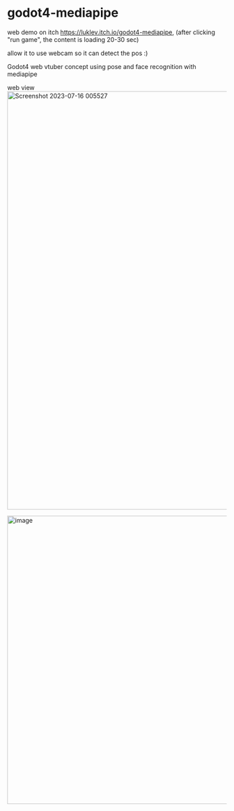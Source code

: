 # godot4-mediapipe

web demo on itch https://luklev.itch.io/godot4-mediapipe, (after clicking "run game", the content is loading 20-30 sec)

allow it to use webcam so it can detect the pos :)

Godot4 web vtuber concept using pose and face recognition with mediapipe

web view
<img width="959" alt="Screenshot 2023-07-16 005527" src="https://github.com/TechnoLukas/Godot4-mediapipe/assets/110934679/6ae6ee0c-dde1-46d0-a8ca-15e2d7b0881b">


<img width="661" alt="image" src="https://github.com/TechnoLukas/Godot4-mediapipe/assets/110934679/2b5509ff-8c2f-4bbd-acb6-d1f642c3c313">

